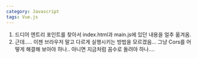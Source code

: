 ```yaml
---
category: Javascript
tags: Vue.js
---
```


1. 드디어 엔트리 포인트를 찾아서 index.html과 main.js에 있던 내용을 얼추 옮겨옴.
2. 근데..... 이젠 브라우저 말고 다르게 실행시키는 방법을 모르겠음... 그냥 Cors를 어떻게 해결해 보아야 하나.. 아니면 지금처럼 꼼수로 돌려야 하나....
